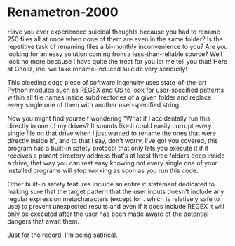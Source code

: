 # Renametron-2000
Have you ever experienced suicidal thoughts because you had to rename 250 files all at once when none of them are even in the same folder? Is the repetitive task of renaming files a bi-monthly inconvenience to you? Are you looking for an easy solution coming from a less-than-reliable source?
Well look no more because I have quite the treat for you let me tell you that! 
Here at Gholiz, inc. we take rename-induced suicide very seriously!

This bleeding edge piece of software ingenuity uses state-of-the-art Python modules such as REGEX and OS to look for user-specified patterns within all file names inside subdirectories of a given folder and replace every single one of them with another user-specified string.

Now you might find yourself wondering "What if I accidentally run this directly in one of my drives? It sounds like it could easily corrupt every single file on that drive when I just wanted to rename the ones that were directly inside it", and to that I say, don't worry, I've got you covered, this program has a built-in safety protocol that only lets you execute it if it receives a parent directory address that's at least three folders deep inside a drive, that way you can rest easy knowing not every single one of your installed programs will stop working as soon as you run this code.

Other built-in safety features include an entire if statement dedicated to making sure that the target pattern that the user inputs doesn't include any regular expression metacharacters (except for . which is relatively safe to use) to prevent unexpected results and even if it does include REGEX it will only be executed after the user has been made aware of the potential dangers that await them.




Just for the record, I'm being satirical.
